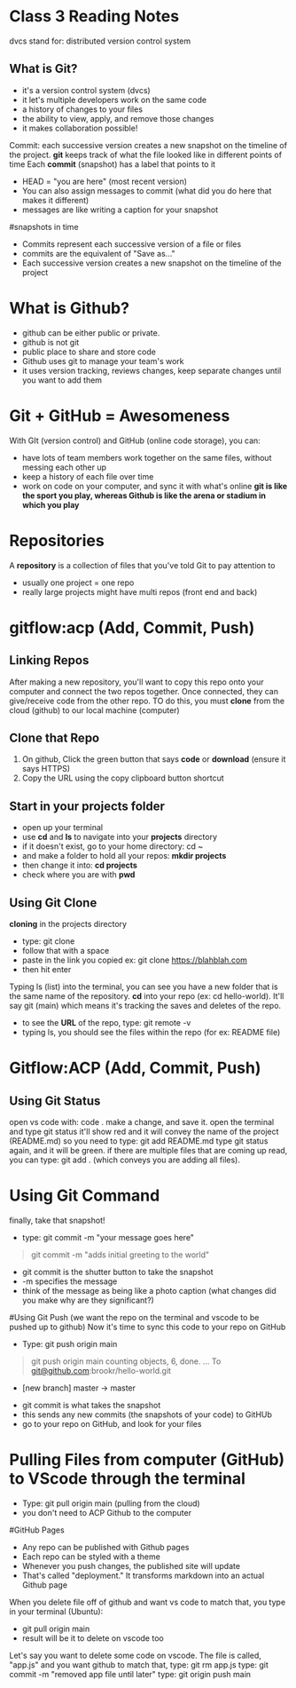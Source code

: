 # Class 3 Reading Notes
dvcs stand for: distributed version control system
## What is Git?
- it's a version control system (dvcs)
- it let's multiple developers work on the same code
- a history of changes to your files
- the ability to view, apply, and remove those changes
- it makes collaboration possible!

Commit: each successive version creates a new snapshot on the timeline of the project. **git** keeps track of what the file looked like in different points of time
Each **commit** (snapshot) has a label that points to it
- HEAD = "you are here" (most recent version)
- You can also assign messages to commit (what did you do here that makes it different)
- messages are like writing a caption for your snapshot

#snapshots in time
- Commits represent each successive version of a file or files
- commits are the equivalent of "Save as..."
- Each successive version creates a new snapshot on the timeline of the project

# What is Github?
- github can be either public or private. 
- github is not git
- public place to share and store code
- Github uses git to manage your team's work
- it uses version tracking, reviews changes, keep separate changes until you want to add them

# Git + GitHub = Awesomeness
With GIt (version control) and GitHub (online code storage), you can: 
- have lots of team members work together on the same files, without messing each other up
- keep a history of each file over time
- work on code on your computer, and sync it with what's online
**git is like the sport you play, whereas Github is like the arena or stadium in which you play**

# Repositories
A **repository** is a collection of files that you've told Git to pay attention to
- usually one project = one repo
- really large projects might have multi repos (front end and back)

# gitflow:acp (Add, Commit, Push) 

## Linking Repos

After making a new repository, you'll want to copy this repo onto your computer and connect the two repos together. 
Once connected, they can give/receive code from the other repo. TO do this, you must **clone** from the cloud (github) to our local machine (computer)

## Clone that Repo
1. On github, Click the green button that says **code** or **download** (ensure it says HTTPS)
2. Copy the URL using the copy clipboard button shortcut

## Start in your projects folder
- open up your terminal 
- use **cd** and **ls** to navigate into your **projects** directory
-  if it doesn't exist, go to your home directory: cd ~
-  and make a folder to hold all your repos: **mkdir projects**
-  then change it into: **cd projects**
-  check where you are with **pwd**

## Using Git Clone
**cloning** 
in the projects directory 
- type: git clone
- follow that with a space
- paste in the link you copied
ex: git clone https://blahblah.com
- then hit enter

Typing ls (list) into the terminal, you can see you have a new folder that is the same name of the repository. 
**cd** into your repo (ex: cd hello-world). It'll say git (main) which means it's tracking the saves and deletes of the repo.
- to see the **URL** of the repo, type: git remote -v
- typing ls, you should see the files within the repo (for ex: README file)

# Gitflow:ACP (Add, Commit, Push)

## Using Git Status
open vs code with: code .
make a change, and save it.
open the terminal and type git status
it'll show red and it will convey the name of the project (README.md) so you need to type: git add README.md
type git status again, and it will be green. if there are multiple files that are coming up read, you can type: 
git add . (which conveys you are adding all files).

# Using Git Command
finally, take that snapshot!
- type: git commit  -m "your message goes here"
> git commit -m "adds initial greeting to the world"
- git commit is the shutter button to take the snapshot
- -m specifies the message 
- think of the message as being like a photo caption (what changes did you make
why are they significant?)

#Using Git Push (we want the repo on the terminal and vscode to be pushed up to github)
Now it's time to sync this code to your repo on GitHub
- Type: git push origin main
> git push origin main
counting objects, 6, done.
...
To git@github.com:brookr/hello-world.git
  * [new branch] master -> master 
- git commit is what takes the snapshot
- this sends any new commits (the snapshots of your code) to GitHUb
- go to your repo on GitHub, and look for your files

# Pulling Files from computer (GitHub) to VScode through the terminal
- Type: git pull origin main (pulling from the cloud)
- you don't need to ACP Github to the computer

#GitHub Pages
- Any repo can be published with Github pages
- Each repo can be styled with a theme
- Whenever you push changes, the published site will update
- That's called "deployment." It transforms markdown into an actual Github page

When you delete file off of github and want vs code to match that, you type in your terminal (Ubuntu):
- git pull origin main
- result will be it to delete on vscode too

Let's say you want to delete some code on vscode. The file is called, "app.js" and you want github to match that,
type: git rm app.js
type: git commit -m "removed app file until later"
type: git origin push main

